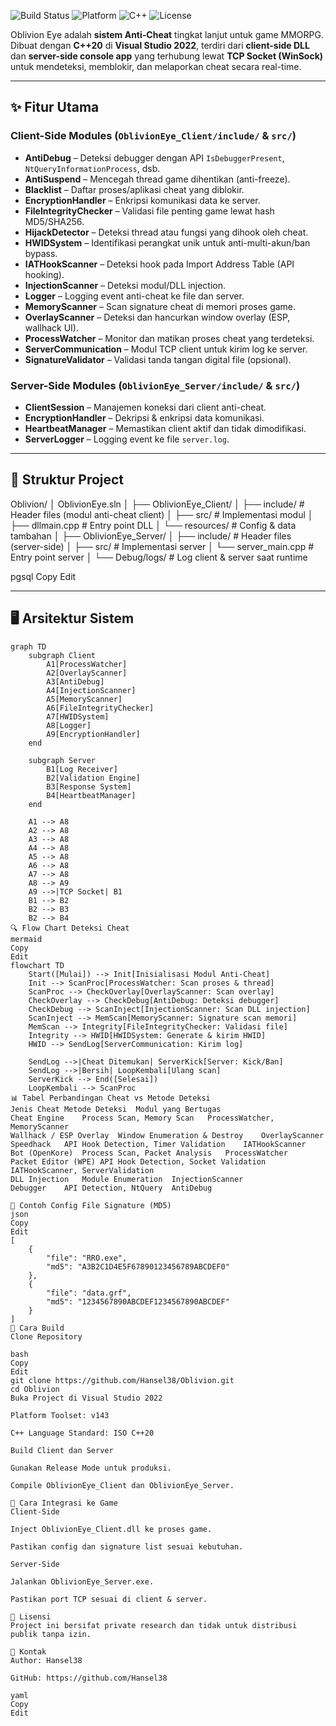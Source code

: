 ![Build Status](https://img.shields.io/badge/build-passing-brightgreen?style=flat-square)
![Platform](https://img.shields.io/badge/platform-Windows-blue?style=flat-square)
![C++](https://img.shields.io/badge/C++-20-blue?style=flat-square)
![License](https://img.shields.io/badge/license-Private-red?style=flat-square)

Oblivion Eye adalah **sistem Anti-Cheat** tingkat lanjut untuk game MMORPG.  
Dibuat dengan **C++20** di **Visual Studio 2022**, terdiri dari **client-side DLL** dan **server-side console app** yang terhubung lewat **TCP Socket (WinSock)** untuk mendeteksi, memblokir, dan melaporkan cheat secara real-time.

---

## ✨ Fitur Utama

### Client-Side Modules (`OblivionEye_Client/include/` & `src/`)
- **AntiDebug** – Deteksi debugger dengan API `IsDebuggerPresent`, `NtQueryInformationProcess`, dsb.
- **AntiSuspend** – Mencegah thread game dihentikan (anti-freeze).
- **Blacklist** – Daftar proses/aplikasi cheat yang diblokir.
- **EncryptionHandler** – Enkripsi komunikasi data ke server.
- **FileIntegrityChecker** – Validasi file penting game lewat hash MD5/SHA256.
- **HijackDetector** – Deteksi thread atau fungsi yang dihook oleh cheat.
- **HWIDSystem** – Identifikasi perangkat unik untuk anti-multi-akun/ban bypass.
- **IATHookScanner** – Deteksi hook pada Import Address Table (API hooking).
- **InjectionScanner** – Deteksi modul/DLL injection.
- **Logger** – Logging event anti-cheat ke file dan server.
- **MemoryScanner** – Scan signature cheat di memori proses game.
- **OverlayScanner** – Deteksi dan hancurkan window overlay (ESP, wallhack UI).
- **ProcessWatcher** – Monitor dan matikan proses cheat yang terdeteksi.
- **ServerCommunication** – Modul TCP client untuk kirim log ke server.
- **SignatureValidator** – Validasi tanda tangan digital file (opsional).

### Server-Side Modules (`OblivionEye_Server/include/` & `src/`)
- **ClientSession** – Manajemen koneksi dari client anti-cheat.
- **EncryptionHandler** – Dekripsi & enkripsi data komunikasi.
- **HeartbeatManager** – Memastikan client aktif dan tidak dimodifikasi.
- **ServerLogger** – Logging event ke file `server.log`.

---

## 📂 Struktur Project

Oblivion/
│ OblivionEye.sln
│
├── OblivionEye_Client/
│ ├── include/ # Header files (modul anti-cheat client)
│ ├── src/ # Implementasi modul
│ ├── dllmain.cpp # Entry point DLL
│ └── resources/ # Config & data tambahan
│
├── OblivionEye_Server/
│ ├── include/ # Header files (server-side)
│ ├── src/ # Implementasi server
│ └── server_main.cpp # Entry point server
│
└── Debug/logs/ # Log client & server saat runtime

pgsql
Copy
Edit

---

## 🖥 Arsitektur Sistem

```mermaid
graph TD
    subgraph Client
        A1[ProcessWatcher]
        A2[OverlayScanner]
        A3[AntiDebug]
        A4[InjectionScanner]
        A5[MemoryScanner]
        A6[FileIntegrityChecker]
        A7[HWIDSystem]
        A8[Logger]
        A9[EncryptionHandler]
    end

    subgraph Server
        B1[Log Receiver]
        B2[Validation Engine]
        B3[Response System]
        B4[HeartbeatManager]
    end

    A1 --> A8
    A2 --> A8
    A3 --> A8
    A4 --> A8
    A5 --> A8
    A6 --> A8
    A7 --> A8
    A8 --> A9
    A9 -->|TCP Socket| B1
    B1 --> B2
    B2 --> B3
    B2 --> B4
🔍 Flow Chart Deteksi Cheat
mermaid
Copy
Edit
flowchart TD
    Start([Mulai]) --> Init[Inisialisasi Modul Anti-Cheat]
    Init --> ScanProc[ProcessWatcher: Scan proses & thread]
    ScanProc --> CheckOverlay[OverlayScanner: Scan overlay]
    CheckOverlay --> CheckDebug[AntiDebug: Deteksi debugger]
    CheckDebug --> ScanInject[InjectionScanner: Scan DLL injection]
    ScanInject --> MemScan[MemoryScanner: Signature scan memori]
    MemScan --> Integrity[FileIntegrityChecker: Validasi file]
    Integrity --> HWID[HWIDSystem: Generate & kirim HWID]
    HWID --> SendLog[ServerCommunication: Kirim log]

    SendLog -->|Cheat Ditemukan| ServerKick[Server: Kick/Ban]
    SendLog -->|Bersih| LoopKembali[Ulang scan]
    ServerKick --> End([Selesai])
    LoopKembali --> ScanProc
📊 Tabel Perbandingan Cheat vs Metode Deteksi
Jenis Cheat	Metode Deteksi	Modul yang Bertugas
Cheat Engine	Process Scan, Memory Scan	ProcessWatcher, MemoryScanner
Wallhack / ESP Overlay	Window Enumeration & Destroy	OverlayScanner
Speedhack	API Hook Detection, Timer Validation	IATHookScanner
Bot (OpenKore)	Process Scan, Packet Analysis	ProcessWatcher
Packet Editor (WPE)	API Hook Detection, Socket Validation	IATHookScanner, ServerValidation
DLL Injection	Module Enumeration	InjectionScanner
Debugger	API Detection, NtQuery	AntiDebug

📑 Contoh Config File Signature (MD5)
json
Copy
Edit
[
    {
        "file": "RRO.exe",
        "md5": "A3B2C1D4E5F67890123456789ABCDEF0"
    },
    {
        "file": "data.grf",
        "md5": "1234567890ABCDEF1234567890ABCDEF"
    }
]
🚀 Cara Build
Clone Repository

bash
Copy
Edit
git clone https://github.com/Hansel38/Oblivion.git
cd Oblivion
Buka Project di Visual Studio 2022

Platform Toolset: v143

C++ Language Standard: ISO C++20

Build Client dan Server

Gunakan Release Mode untuk produksi.

Compile OblivionEye_Client dan OblivionEye_Server.

🔧 Cara Integrasi ke Game
Client-Side

Inject OblivionEye_Client.dll ke proses game.

Pastikan config dan signature list sesuai kebutuhan.

Server-Side

Jalankan OblivionEye_Server.exe.

Pastikan port TCP sesuai di client & server.

📜 Lisensi
Project ini bersifat private research dan tidak untuk distribusi publik tanpa izin.

📩 Kontak
Author: Hansel38

GitHub: https://github.com/Hansel38

yaml
Copy
Edit
